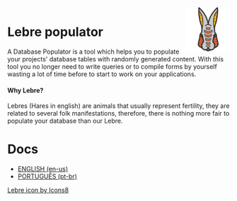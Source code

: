 <img src="/assets/icon-lebre.png" alt="Lebre Icon" width="100px" align="right">


# Lebre populator
A Database Populator is a tool which helps you to populate your projects' database tables with randomly generated content. With this tool you no longer need to write queries or to compile forms by yourself wasting a lot of time before to start to work on your applications.

#### Why Lebre?

Lebres (Hares in english) are animals that usually represent fertility, they are related to several folk manifestations, therefore, there is nothing more fair to populate your database than our Lebre.

# Docs

 - [ENGLISH (en-us)](README-en-us.md)
 - [PORTUGUÊS (pt-br)](README-pt-br.md)

<a href="https://icons8.com/icon/95136/owl">Lebre icon by Icons8</a>
